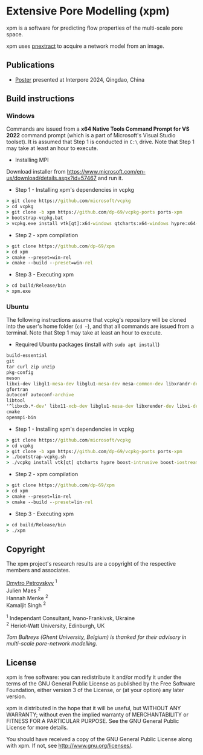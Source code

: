 # Extensive Pore Modelling (xpm)

xpm is a software for predicting flow properties of the multi-scale pore space.

xpm uses [pnextract](https://github.com/ImperialCollegeLondon/pnextract) to acquire a network model from an image.

<!-- 
## Downloads

The latest release can be found at

| Platform                | Files          |
|-------------------------|----------------|
| Windows ZIP (portable)  | *coming soon*  |

To run xpm, unpack a zip archive and run the executable `xpm.exe`. -->

## Publications

- [Poster](https://doi.org/10.6084/m9.figshare.25902862.v1) presented at Interpore 2024, Qingdao, China

## Build instructions

### Windows

Commands are issued from a **x64 Native Tools Command Prompt for VS 2022** command prompt (which is a part of Microsoft's Visual Studio toolset). It is assumed that Step 1 is conducted in `C:\` drive. Note that Step 1 may take at least an hour to execute.

- Installing MPI

Download installer from https://www.microsoft.com/en-us/download/details.aspx?id=57467 and run it.

- Step 1 - Installing xpm's dependencies in vcpkg
```cmd
> git clone https://github.com/microsoft/vcpkg
> cd vcpkg
> git clone -b xpm https://github.com/dp-69/vcpkg-ports ports-xpm
> bootstrap-vcpkg.bat
> vcpkg.exe install vtk[qt]:x64-windows qtcharts:x64-windows hypre:x64-windows boost-intrusive:x64-windows boost-iostreams:x64-windows boost-graph:x64-windows fmt:x64-windows --overlay-ports=ports-xpm --clean-after-build
```

- Step 2 - xpm compilation
```cmd
> git clone https://github.com/dp-69/xpm
> cd xpm
> cmake --preset=win-rel
> cmake --build --preset=win-rel
```

- Step 3 - Executing xpm
```cmd
> cd build/Release/bin
> xpm.exe
```

### Ubuntu

The following instructions assume that vcpkg's repository will be cloned into the user's home folder (`cd ~`), and that all commands are issued from a terminal. Note that Step 1 may take at least an hour to execute.

- Required Ubuntu packages (install with `sudo apt install`)

```cmd
build-essential
git
tar curl zip unzip                                                                                                
pkg-config
meson
libxi-dev libgl1-mesa-dev libglu1-mesa-dev mesa-common-dev libxrandr-dev libxxf86vm-dev
gfortran
autoconf autoconf-archive
libtool
'^libxcb.*-dev' libx11-xcb-dev libglu1-mesa-dev libxrender-dev libxi-dev libxkbcommon-dev libxkbcommon-x11-dev
cmake 
openmpi-bin
```

- Step 1 - Installing xpm's dependencies in vcpkg
```cmd
> git clone https://github.com/microsoft/vcpkg
> cd vcpkg
> git clone -b xpm https://github.com/dp-69/vcpkg-ports ports-xpm
> ./bootstrap-vcpkg.sh
> ./vcpkg install vtk[qt] qtcharts hypre boost-intrusive boost-iostreams boost-graph fmt --overlay-ports=ports-xpm --clean-after-build
```

- Step 2 - xpm compilation
```cmd
> git clone https://github.com/dp-69/xpm
> cd xpm
> cmake --preset=lin-rel
> cmake --build --preset=lin-rel
```

- Step 3 - Executing xpm
```cmd
> cd build/Release/bin
> ./xpm
```

## Copyright

The xpm project's research results are a copyright of the respective members and associates.

[Dmytro Petrovskyy](https://www.linkedin.com/in/dmytro-petrovskyy/) <sup>1</sup><br/>
Julien Maes <sup>2</sup><br/>
Hannah Menke <sup>2</sup><br/>
Kamaljit Singh <sup>2</sup><br/>

<sup>1</sup> Independant Consultant, Ivano-Frankivsk, Ukraine<br/>
<sup>2</sup> Heriot-Watt University, Edinburgh, UK

*Tom Bultreys (Ghent University, Belgium) is thanked for their advisory in multi-scale pore-network modelling.*

## License

xpm is free software: you can redistribute it and/or modify it under the terms of the GNU General Public License as published by the Free Software Foundation, either version 3 of the License, or (at your option) any later version.

xpm is distributed in the hope that it will be useful, but WITHOUT ANY WARRANTY; without even the implied warranty of MERCHANTABILITY or FITNESS FOR A PARTICULAR PURPOSE. See the GNU General Public License for more details.

You should have received a copy of the GNU General Public License along with xpm. If not, see <http://www.gnu.org/licenses/>.